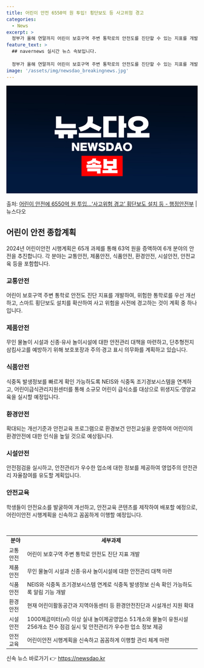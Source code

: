 ```yaml
---
title: 어린이 안전 6550억 원 투입! 횡단보도 등 사고위험 경고
categories:
  - News
excerpt: >
  정부가 올해 연말까지 어린이 보호구역 주변 통학로의 안전도를 진단할 수 있는 지표를 개발하고, 진단 결과 위…
feature_text: >
  ## navernews 실시간 뉴스 속보입니다.

  정부가 올해 연말까지 어린이 보호구역 주변 통학로의 안전도를 진단할 수 있는 지표를 개발하고, 진단 결과 위…
image: '/assets/img/newsdao_breakingnews.jpg'
---
```


![뉴스다오 속보](/assets/img/newsdao_breakingnews.jpg)

<p>출처: <a href="https://newsdao.kr/3748" rel="dofollow">어린이 안전에 6550억 원 투입…‘사고위험 경고’ 횡단보도 설치 등 - 행정안전부</a> | 뉴스다오</p>

<h2 data-ke-size="size26">어린이 안전 종합계획</h2>
<p data-ke-size="size16">2024년 어린이안전 시행계획은 65개 과제를 통해 63억 원을 증액하여 6개 분야의 안전을 추진합니다. 각 분야는 교통안전, 제품안전, 식품안전, 환경안전, 시설안전, 안전교육 등을 포함합니다.</p>

<h3>교통안전</h3>
<p data-ke-size="size16">어린이 보호구역 주변 통학로 안전도 진단 지표를 개발하여, 위험한 통학로를 우선 개선하고, 스마트 횡단보도 설치를 확산하여 사고 위험을 사전에 경고하는 것이 계획 중 하나입니다.</p>

<h3>제품안전</h3>
<p data-ke-size="size16">무인 물놀이 시설과 신종·유사 놀이시설에 대한 안전관리 대책을 마련하고, 단추형전지 삼킴사고를 예방하기 위해 보호포장과 주의·경고 표시 의무화를 계획하고 있습니다.</p>

<h3>식품안전</h3>
<p data-ke-size="size16">식중독 발생정보를 빠르게 확인 가능하도록 NEIS와 식중독 조기경보시스템을 연계하고, 어린이급식관리지원센터를 통해 소규모 어린이 급식소를 대상으로 위생지도·영양교육을 실시할 예정입니다.</p>

<h3>환경안전</h3>
<p data-ke-size="size16">확대되는 개선기준과 안전교육 프로그램으로 환경보건 안전교실을 운영하여 어린이의 환경안전에 대한 인식을 높일 것으로 예상됩니다.</p>

<h3>시설안전</h3>
<p data-ke-size="size16">안전점검을 실시하고, 안전관리가 우수한 업소에 대한 정보를 제공하여 영업주의 안전관리 자율참여를 유도할 계획입니다.</p>

<h3>안전교육</h3>
<p data-ke-size="size16">학생들이 안전요소를 발굴하여 개선하고, 안전교육 콘텐츠를 제작하여 배포할 예정으로, 어린이안전 시행계획을 신속하고 꼼꼼하게 이행할 예정입니다.</p>

<p data-ke-size="size16">&nbsp;</p>

<table>
	<tbody>
		<tr>
			<td style="text-align: center; height: 17px;"><b>분야</b></td>
			<td style="text-align: center; height: 17px;"><b>세부과제</b></td>
		</tr>
		<tr>
			<td style="text-align: left; height: 17px;">교통안전</td>
			<td style="text-align: left; height: 17px;">어린이 보호구역 주변 통학로 안전도 진단 지표 개발</td>
		</tr>
		<tr>
			<td style="text-align: left; height: 17px;">제품안전</td>
			<td style="text-align: left; height: 17px;">무인 물놀이 시설과 신종·유사 놀이시설에 대한 안전관리 대책 마련</td>
		</tr>
		<tr>
			<td style="text-align: left; height: 17px;">식품안전</td>
			<td style="text-align: left; height: 17px;">NEIS와 식중독 조기경보시스템 연계로 식중독 발생정보 신속 확인 가능하도록 알림 기능 개발</td>
		</tr>
		<tr>
			<td style="text-align: left; height: 17px;">환경안전</td>
			<td style="text-align: left; height: 17px;">현재 어린이활동공간과 지역아동센터 등 환경안전진단과 시설개선 지원 확대</td>
		</tr>
		<tr>
			<td style="text-align: left; height: 17px;">시설안전</td>
			<td style="text-align: left; height: 17px;">1000제곱미터(㎡) 이상 실내 놀이제공영업소 51개소와 물놀이 유원시설 256개소 전수 점검 실시 및 안전관리가 우수한 업소 정보 제공</td>
		</tr>
		<tr>
			<td style="text-align: left; height: 17px;">안전교육</td>
			<td style="text-align: left; height: 17px;">어린이안전 시행계획을 신속하고 꼼꼼하게 이행할 관리 체계 마련</td>
		</tr>
	</tbody>
</table>
 

신속 뉴스 바로가기 👉 <a href="https://newsdao.kr" rel="dofollow">https://newsdao.kr</a>


